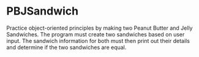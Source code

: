# PBJSandwich

Practice object-oriented principles by making two Peanut Butter and Jelly Sandwiches. The program must create two sandwiches based on user input. The sandwich information for both must then print out their details and determine if the two sandwiches are equal.
